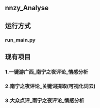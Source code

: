 ## nnzy_Analyse
## 运行方式
### run_main.py
## 现有项目
### 1.一键游广西_南宁之夜评论_情感分析
### 2.南宁之夜评论_关键词提取(可视化词云)
### 3.大众点评_南宁之夜评论_情感分析
